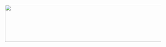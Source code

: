 <a href="https://github.com/devxb/gitanimals">
  <img src="https://render.gitanimals.org/lines/dnwldla?pet-id=1" width="1000" height="120"/>
</a>

